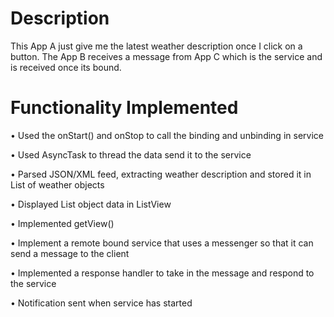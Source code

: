 
# Description
This App A just give me the latest weather description once I click on a button. The App B receives a message from App C which is the service and is received once its bound.
# Functionality Implemented
•	Used the onStart() and onStop to call the binding and unbinding in service

•	Used AsyncTask to thread the data send it to the service

•	Parsed JSON/XML feed, extracting weather description and stored it in List of weather objects

•	Displayed List object data in ListView

•	Implemented getView()

•	Implement a remote bound service that uses a messenger so that it can send a message to the client

•	Implemented a response handler to take in the message and respond to the service

•	Notification sent when service has started

